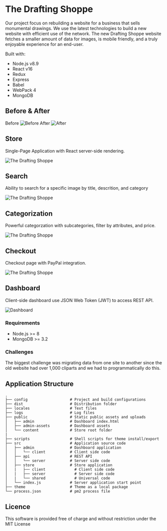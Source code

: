 # The Drafting Shoppe

Our project focus on rebuilding a website for a business that sells monumental drawings. We use the latest technologies to build a new website with efficient use of the network. The new Drafting Shoppe website fetches a smaller amount of data for images, is mobile friendly, and a truly enjoyable experience for an end-user.

Built with:

* Node.js v8.9
* React v16
* Redux
* Express
* Babel
* WebPack 4
* MongoDB

## Before & After

Before
![Before](https://s7.postimg.cc/ycmtcweaz/2018-04-18_18-24-38.png)
After
![After](https://s7.postimg.cc/58ylh0l61/2018-04-18_18-23-36.png)

## Store

Single-Page Application with React server-side rendering.

![The Drafting Shoppe](https://image.ibb.co/eV9f47/Screen_Shot_2018_04_18_at_7_01_55_PM.png)

## Search

Ability to search for a specific image by title, descrition, and category

![The Drafting Shoppe](https://s7.postimg.cc/p4ukwdmq3/2018-04-18_18-22-53.png)

## Categorization

Powerful categorzation with subcategories, filter by attributes, and price.

![The Drafting Shoppe](https://s7.postimg.cc/i1mpgqmff/2018-04-18_18-24-00.png)

## Checkout

Checkout page with PayPal integration.

![The Drafting Shoppe](https://s7.postimg.cc/bzf2q1vcr/2018-04-18_18-22-32.png)

## Dashboard

Client-side dashboard use JSON Web Token (JWT) to access REST API.

![Dashboard](https://s7.postimg.cc/7qacnzup7/2018-04-18_18-32-31.png)

### Requirements

* Node.js >= 8
* MongoDB >= 3.2

### Challenges

The biggest challenge was migrating data from one site to another since the old website had over 1,000 cliparts and we had to programmatically do this.

## Application Structure

```
.
├── config                   # Project and build configurations
├── dist                     # Distribution folder
├── locales                  # Text files
├── logs                     # Log files
├── public                   # Static public assets and uploads
│   ├── admin                # Dashboard index.html
│   ├── admin-assets         # Dashboard assets
│   └── content              # Store root folder
|
├── scripts                  # Shell scripts for theme install/export
├── src                      # Application source code
│   ├── admin                # Dashboard application
│   │   └── client           # Client side code
│   ├── api                  # REST API
│   │   └── server           # Server side code
│   ├── store                # Store application
│   |   ├── client             # Client side code
│   |   ├── server             # Server side code
│   |   └── shared             # Universal code
│   └── index.js             # Server application start point
├── theme                    # Theme as a local package
└── process.json             # pm2 process file
```

## Licence

This software is provided free of charge and without restriction under the MIT License
